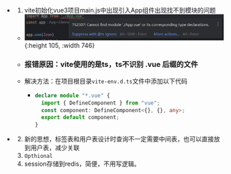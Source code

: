 - 1. vite初始化vue3项目main.js中出现引入App组件出现找不到模块的问题
	- ![error](../assets/image_1682407406884_0.png){:height 105, :width 746}
	- ### 报错原因：vite使用的是ts，ts不识别 .vue 后缀的文件
	- 解决方法：在项目根目录`vite-env.d.ts`文件中添加以下代码
		- ```typescript
		  declare module "*.vue" {
		    import { DefineComponent } from "vue";
		    const component: DefineComponent<{}, {}, any>;
		    export default component;
		  }
		  
		  ```
- 2. 新的思想，标签表和用户表设计时查询不一定需要中间表，也可以直接放到用户表，减少关联
  3. `Opthional`
  4. session存储到redis，简便，不用写逻辑。